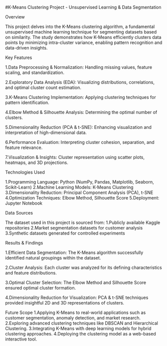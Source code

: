 #K-Means Clustering Project - Unsupervised Learning & Data Segmentation

Overview

This project delves into the K-Means clustering algorithm, a fundamental unsupervised machine learning technique for segmenting datasets based on similarity. The study demonstrates how K-Means efficiently clusters data points by minimizing intra-cluster variance, enabling pattern recognition and data-driven insights.

Key Features

1.Data Preprocessing & Normalization: Handling missing values, feature scaling, and standardization.

2.Exploratory Data Analysis (EDA): Visualizing distributions, correlations, and optimal cluster count estimation.

3.K-Means Clustering Implementation: Applying clustering techniques for pattern identification.

4.Elbow Method & Silhouette Analysis: Determining the optimal number of clusters.

5.Dimensionality Reduction (PCA & t-SNE): Enhancing visualization and interpretation of high-dimensional data.

6.Performance Evaluation: Interpreting cluster cohesion, separation, and feature relevance.

7.Visualization & Insights: Cluster representation using scatter plots, heatmaps, and 3D projections.

Technologies Used

1.Programming Language: Python (NumPy, Pandas, Matplotlib, Seaborn, Scikit-Learn)
2.Machine Learning Models: K-Means Clustering
3.Dimensionality Reduction: Principal Component Analysis (PCA), t-SNE
4.Optimization Techniques: Elbow Method, Silhouette Score
5.Deployment: Jupyter Notebook

Data Sources

The dataset used in this project is sourced from:
1.Publicly available Kaggle repositories
2.Market segmentation datasets for customer analysis
3.Synthetic datasets generated for controlled experiments

Results & Findings

1.Efficient Data Segmentation: The K-Means algorithm successfully identified natural groupings within the dataset.

2.Cluster Analysis: Each cluster was analyzed for its defining characteristics and feature distributions.

3.Optimal Cluster Selection: The Elbow Method and Silhouette Score ensured optimal cluster formation.

4.Dimensionality Reduction for Visualization: PCA & t-SNE techniques provided insightful 2D and 3D representations of clusters.

Future Scope
1.Applying K-Means to real-world applications such as customer segmentation, anomaly detection, and market research.
2.Exploring advanced clustering techniques like DBSCAN and Hierarchical Clustering.
3.Integrating K-Means with deep learning models for hybrid clustering approaches.
4.Deploying the clustering model as a web-based interactive tool.
